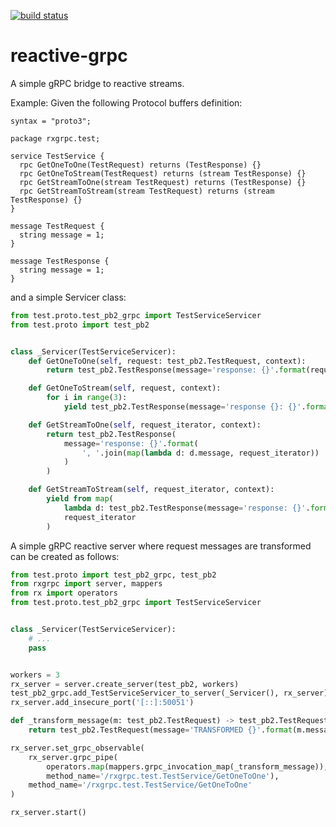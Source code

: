 [![build status](https://img.shields.io/travis/fcracker79/reactive-grpc/master.svg?style=flat-square)](https://travis-ci.org/fcracker79/reactive-grpc)

# reactive-grpc
A simple gRPC bridge to reactive streams.


Example: Given the following Protocol buffers definition:

```
syntax = "proto3";

package rxgrpc.test;

service TestService {
  rpc GetOneToOne(TestRequest) returns (TestResponse) {}
  rpc GetOneToStream(TestRequest) returns (stream TestResponse) {}
  rpc GetStreamToOne(stream TestRequest) returns (TestResponse) {}
  rpc GetStreamToStream(stream TestRequest) returns (stream TestResponse) {}
}

message TestRequest {
  string message = 1;
}

message TestResponse {
  string message = 1;
}
```

and a simple Servicer class:
```python
from test.proto.test_pb2_grpc import TestServiceServicer
from test.proto import test_pb2


class _Servicer(TestServiceServicer):
    def GetOneToOne(self, request: test_pb2.TestRequest, context):
        return test_pb2.TestResponse(message='response: {}'.format(request.message))

    def GetOneToStream(self, request, context):
        for i in range(3):
            yield test_pb2.TestResponse(message='response {}: {}'.format(i, request.message))

    def GetStreamToOne(self, request_iterator, context):
        return test_pb2.TestResponse(
            message='response: {}'.format(
                ', '.join(map(lambda d: d.message, request_iterator))
            )
        )

    def GetStreamToStream(self, request_iterator, context):
        yield from map(
            lambda d: test_pb2.TestResponse(message='response: {}'.format(d.message)),
            request_iterator
        )
```
A simple gRPC reactive server where request messages are transformed can be created as follows:

```python
from test.proto import test_pb2_grpc, test_pb2
from rxgrpc import server, mappers
from rx import operators
from test.proto.test_pb2_grpc import TestServiceServicer


class _Servicer(TestServiceServicer):
    # ...
    pass


workers = 3
rx_server = server.create_server(test_pb2, workers)
test_pb2_grpc.add_TestServiceServicer_to_server(_Servicer(), rx_server)
rx_server.add_insecure_port('[::]:50051')

def _transform_message(m: test_pb2.TestRequest) -> test_pb2.TestRequest:
    return test_pb2.TestRequest(message='TRANSFORMED {}'.format(m.message))

rx_server.set_grpc_observable(
    rx_server.grpc_pipe(
        operators.map(mappers.grpc_invocation_map(_transform_message)),
        method_name='/rxgrpc.test.TestService/GetOneToOne'),
    method_name='/rxgrpc.test.TestService/GetOneToOne'
)

rx_server.start()

```
